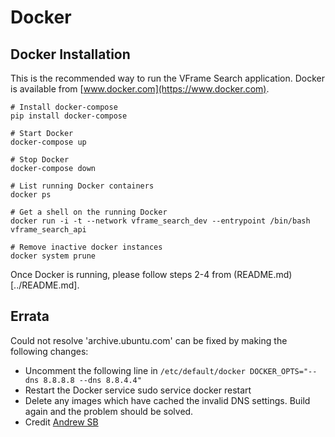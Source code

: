 # Docker

## Docker Installation

This is the recommended way to run the VFrame Search application.  Docker is available from [www.docker.com](https://www.docker.com).


```
# Install docker-compose
pip install docker-compose

# Start Docker
docker-compose up

# Stop Docker
docker-compose down

# List running Docker containers
docker ps

# Get a shell on the running Docker
docker run -i -t --network vframe_search_dev --entrypoint /bin/bash vframe_search_api

# Remove inactive docker instances
docker system prune
```

Once Docker is running, please follow steps 2-4 from (README.md)[../README.md].

## Errata

Could not resolve 'archive.ubuntu.com' can be fixed by making the following changes:

- Uncomment the following line in `/etc/default/docker DOCKER_OPTS="--dns 8.8.8.8 --dns 8.8.4.4"`
- Restart the Docker service sudo service docker restart
- Delete any images which have cached the invalid DNS settings. Build again and the problem should be solved.
- Credit [Andrew SB](https://www.digitalocean.com/community/questions/docker-on-ubuntu-14-04-could-not-resolve-archive-ubuntu-com)
